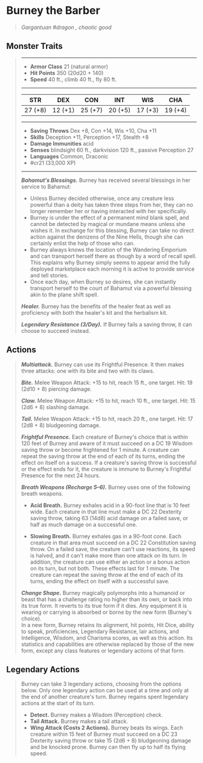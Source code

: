 # Burney the Barber
>*Gargantuan #dragon , chaotic good*
## Monster Traits
>___
>- **Armor Class** 21 (natural armor)
>- **Hit Points** 350 (20d20 + 140)
>- **Speed** 40 ft., climb 40 ft., fly 80 ft.
>___
>|STR|DEX|CON|INT|WIS|CHA|
>|:---:|:---:|:---:|:---:|:---:|:---:|
>|27 (+8)|12 (+1)|25 (+7)|20 (+5)|17 (+3)|19 (+4)|
>___
>- **Saving Throws** Dex +8, Con +14, Wis +10, Cha +11
>- **Skills** Deception +11, Perception +17, Stealth +8
>- **Damage Immunities** acid
>- **Senses** blindsight 60 ft., darkvision 120 ft., passive Perception 27
>- **Languages** Common, Draconic
>- #cr21 (33,000 XP)
>___
>***Bahamut's Blessings.*** Burney has received several blessings in her service to Bahamut:  
>- Unless Burney decided otherwise, once any creature less powerful than a deity has taken three steps from her, they can no longer remember her or having interacted with her specifically.
>- Burney is under the effect of a permanent mind blank spell, and cannot be detected by magical or mundane means unless she wishes it. In exchange for this blessing, Burney can take no direct action against the denizens of the Nine Hells, though she can certainly enlist the help of those who can.
>- Burney always knows the location of the Wandering Emporium and can transport herself there as though by a word of recall spell. This explains why Burney simply seems to appear amid the fully deployed marketplace each morning it is active to provide service and tell stories.
>- Once each day, when Burney so desires, she can instantly transport herself to the court of Bahamut via a powerful blessing akin to the plane shift spell.
>
>***Healer.*** Burney has the benefits of the healer feat as well as proficiency with both the healer's kit and the herbalism kit.  
>
>***Legendary Resistance (3/Day).*** If Burney fails a saving throw, it can choose to succeed instead.  
>
## Actions
>***Multiattack.*** Burney can use its Frightful Presence. It then makes three attacks: one with its bite and two with its claws.  
>
>***Bite.*** Melee Weapon Attack: +15 to hit, reach 15 ft., one target. Hit: 19 (2d10 + 8) piercing damage.  
>
>***Claw.*** Melee Weapon Attack: +15 to hit, reach 10 ft., one target. Hit: 15 (2d6 + 8) slashing damage.  
>
>***Tail.*** Melee Weapon Attack: +15 to hit, reach 20 ft., one target. Hit: 17 (2d8 + 8) bludgeoning damage.  
>
>***Frightful Presence.*** Each creature of Burney's choice that is within 120 feet of Burney and aware of it must succeed on a DC 19 Wisdom saving throw or become frightened for 1 minute. A creature can repeat the saving throw at the end of each of its turns, ending the effect on itself on a success. If a creature's saving throw is successful or the effect ends for it, the creature is immune to Burney's Frightful Presence for the next 24 hours.  
>
>***Breath Weapons (Recharge 5–6).*** Burney uses one of the following breath weapons.  
>- **Acid Breath.** Burney exhales acid in a 90-foot line that is 10 feet wide. Each creature in that line must make a DC 22 Dexterity saving throw, taking 63 (14d8) acid damage on a failed save, or half as much damage on a successful one.
>
>- **Slowing Breath.** Burney exhales gas in a 90-foot cone. Each creature in that area must succeed on a DC 22 Constitution saving throw. On a failed save, the creature can't use reactions, its speed is halved, and it can't make more than one attack on its turn. In addition, the creature can use either an action or a bonus action on its turn, but not both. These effects last for 1 minute. The creature can repeat the saving throw at the end of each of its turns, ending the effect on itself with a successful save.
>
>
>***Change Shape.*** Burney magically polymorphs into a humanoid or beast that has a challenge rating no higher than its own, or back into its true form. It reverts to its true form if it dies. Any equipment it is wearing or carrying is absorbed or borne by the new form (Burney's choice).  
>In a new form, Burney retains its alignment, hit points, Hit Dice, ability to speak, proficiencies, Legendary Resistance, lair actions, and Intelligence, Wisdom, and Charisma scores, as well as this action. Its statistics and capabilities are otherwise replaced by those of the new form, except any class features or legendary actions of that form.  
>
## Legendary Actions
>Burney can take 3 legendary actions, choosing from the options below. Only one legendary action can be used at a time and only at the end of another creature's turn. Burney regains spent legendary actions at the start of its turn.
>
>- **Detect.** Burney makes a Wisdom (Perception) check.
>- **Tail Attack.** Burney makes a tail attack.
>- **Wing Attack (Costs 2 Actions).** Burney beats its wings. Each creature within 15 feet of Burney must succeed on a DC 23 Dexterity saving throw or take 15 (2d6 + 8) bludgeoning damage and be knocked prone. Burney can then fly up to half its flying speed.